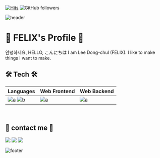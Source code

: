 [![Hits](https://hits.seeyoufarm.com/api/count/incr/badge.svg?url=https%3A%2F%2Fgithub.com%2FFelix0708&count_bg=%2379C83D&title_bg=%23555555&&icon=github.svg&icon_color=%23E7E7E7&title=hits&edge_flat=false)](https://hits.seeyoufarm.com)
![GitHub followers](https://img.shields.io/github/followers/Felix0708?style=social)

![header](https://capsule-render.vercel.app/api?type=waving&color=gradient&height=200&section=header&text=Dongchul%20LEE&fontSize=90&animation=twinkling&fontAlignY=37)

# 📘 FELIX's Profile 📘
안녕하세요, HELLO, こんにちは
I am Lee Dong-chul (FELIX).
I like to make things I want to make.
<br>

## 🛠 Tech 🛠

|Languages|Web Frontend|Web Backend|
|---|---------|---|
|![a](https://img.shields.io/badge/JavaScript-ffb13b?style=flat-square&logo=javascript&logoColor=white) ![b](https://img.shields.io/badge/Python-3766AB?style=flat-square&logo=Python&logoColor=white)|![a](https://img.shields.io/badge/Vue.js-4FC08D?style=flat-square&logo=Vue.js&logoColor=white)|![a](https://img.shields.io/badge/Django-092E20?style=flat-square&logo=Django&logoColor=white)
<br>

## 🍎 contact me 🍎
<a href="https://felix0708.tistory.com/"><img src="https://img.shields.io/badge/Tech%20Blog-11B48A?style=flat-square&logo=Vimeo&logoColor=white&link=https://felix0708.tistory.com/"/></a>
<a href="https://www.instagram.com/ssafy_donguri/"><img src="https://img.shields.io/badge/Instagram-E4405F?style=flat-square&logo=Instagram&logoColor=white&link=https://www.instagram.com/ssafy_donguri/"/></a>
<a href="mailto:chuls0708@gmail.com"><img src="https://img.shields.io/badge/Gmail-d14836?style=flat-square&logo=Gmail&logoColor=white&link=mailto:chuls0708@gmail.com"/></a>

![footer](https://capsule-render.vercel.app/api?type=waving&color=gradient&height=200&section=footer&animation=twinkling)
